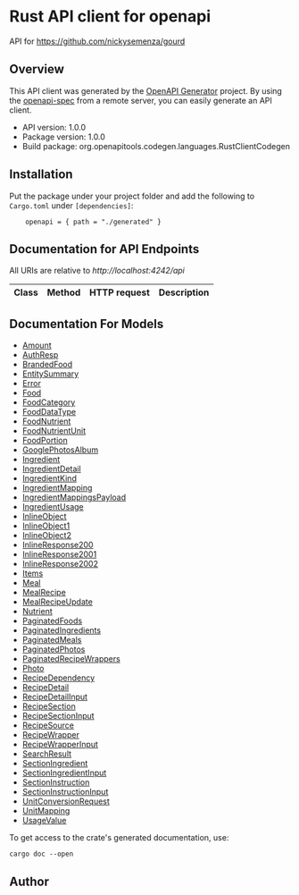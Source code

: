 # Rust API client for openapi

API for https://github.com/nickysemenza/gourd

## Overview

This API client was generated by the [OpenAPI Generator](https://openapi-generator.tech) project.  By using the [openapi-spec](https://openapis.org) from a remote server, you can easily generate an API client.

- API version: 1.0.0
- Package version: 1.0.0
- Build package: org.openapitools.codegen.languages.RustClientCodegen

## Installation

Put the package under your project folder and add the following to `Cargo.toml` under `[dependencies]`:

```
    openapi = { path = "./generated" }
```

## Documentation for API Endpoints

All URIs are relative to *http://localhost:4242/api*

Class | Method | HTTP request | Description
------------ | ------------- | ------------- | -------------


## Documentation For Models

 - [Amount](docs/Amount.md)
 - [AuthResp](docs/AuthResp.md)
 - [BrandedFood](docs/BrandedFood.md)
 - [EntitySummary](docs/EntitySummary.md)
 - [Error](docs/Error.md)
 - [Food](docs/Food.md)
 - [FoodCategory](docs/FoodCategory.md)
 - [FoodDataType](docs/FoodDataType.md)
 - [FoodNutrient](docs/FoodNutrient.md)
 - [FoodNutrientUnit](docs/FoodNutrientUnit.md)
 - [FoodPortion](docs/FoodPortion.md)
 - [GooglePhotosAlbum](docs/GooglePhotosAlbum.md)
 - [Ingredient](docs/Ingredient.md)
 - [IngredientDetail](docs/IngredientDetail.md)
 - [IngredientKind](docs/IngredientKind.md)
 - [IngredientMapping](docs/IngredientMapping.md)
 - [IngredientMappingsPayload](docs/IngredientMappingsPayload.md)
 - [IngredientUsage](docs/IngredientUsage.md)
 - [InlineObject](docs/InlineObject.md)
 - [InlineObject1](docs/InlineObject1.md)
 - [InlineObject2](docs/InlineObject2.md)
 - [InlineResponse200](docs/InlineResponse200.md)
 - [InlineResponse2001](docs/InlineResponse2001.md)
 - [InlineResponse2002](docs/InlineResponse2002.md)
 - [Items](docs/Items.md)
 - [Meal](docs/Meal.md)
 - [MealRecipe](docs/MealRecipe.md)
 - [MealRecipeUpdate](docs/MealRecipeUpdate.md)
 - [Nutrient](docs/Nutrient.md)
 - [PaginatedFoods](docs/PaginatedFoods.md)
 - [PaginatedIngredients](docs/PaginatedIngredients.md)
 - [PaginatedMeals](docs/PaginatedMeals.md)
 - [PaginatedPhotos](docs/PaginatedPhotos.md)
 - [PaginatedRecipeWrappers](docs/PaginatedRecipeWrappers.md)
 - [Photo](docs/Photo.md)
 - [RecipeDependency](docs/RecipeDependency.md)
 - [RecipeDetail](docs/RecipeDetail.md)
 - [RecipeDetailInput](docs/RecipeDetailInput.md)
 - [RecipeSection](docs/RecipeSection.md)
 - [RecipeSectionInput](docs/RecipeSectionInput.md)
 - [RecipeSource](docs/RecipeSource.md)
 - [RecipeWrapper](docs/RecipeWrapper.md)
 - [RecipeWrapperInput](docs/RecipeWrapperInput.md)
 - [SearchResult](docs/SearchResult.md)
 - [SectionIngredient](docs/SectionIngredient.md)
 - [SectionIngredientInput](docs/SectionIngredientInput.md)
 - [SectionInstruction](docs/SectionInstruction.md)
 - [SectionInstructionInput](docs/SectionInstructionInput.md)
 - [UnitConversionRequest](docs/UnitConversionRequest.md)
 - [UnitMapping](docs/UnitMapping.md)
 - [UsageValue](docs/UsageValue.md)


To get access to the crate's generated documentation, use:

```
cargo doc --open
```

## Author


